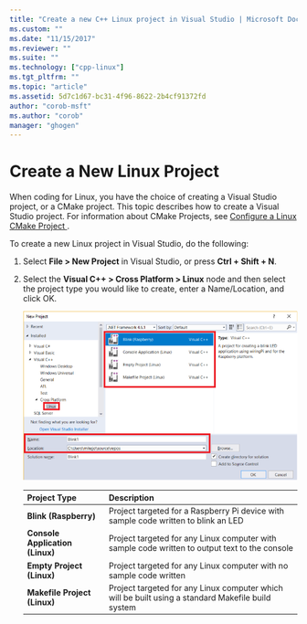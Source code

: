 ```yaml
---
title: "Create a new C++ Linux project in Visual Studio | Microsoft Docs"
ms.custom: ""
ms.date: "11/15/2017"
ms.reviewer: ""
ms.suite: ""
ms.technology: ["cpp-linux"]
ms.tgt_pltfrm: ""
ms.topic: "article"
ms.assetid: 5d7c1d67-bc31-4f96-8622-2b4cf91372fd
author: "corob-msft"
ms.author: "corob"
manager: "ghogen"
---
```


# Create a New Linux Project
When coding for Linux, you have the choice of creating a Visual Studio project, or a CMake project. This topic describes how to create a Visual Studio project. For information about CMake Projects, see [Configure a Linux CMake Project ](cmake-linux-project.md).

To create a new Linux project in Visual Studio, do the following:

1. Select **File > New Project** in Visual Studio, or press **Ctrl + Shift + N**.
1. Select the **Visual C++ > Cross Platform > Linux** node and then select the project type you would like to create, enter a Name/Location, and click OK.

   ![New Linux Project](media/newproject.png)

   | Project Type | Description
   | ------------ | ---
   | **Blink (Raspberry)**           | Project targeted for a Raspberry Pi device with sample code written to blink an LED
   | **Console Application (Linux)** | Project targeted for any Linux computer with sample code written to output text to the console
   | **Empty Project (Linux)**       | Project targeted for any Linux computer with no sample code written
   | **Makefile Project (Linux)**    | Project targeted for any Linux computer which will be built using a standard Makefile build system

